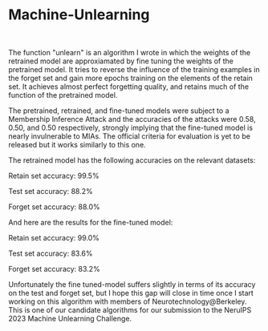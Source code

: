 # Machine-Unlearning
<br/>

The function "unlearn" is an algorithm I wrote in which the weights of the retrained model are approxiamated by fine tuning the weights of the pretrained model. It tries to reverse the influence of the training examples in the forget set and gain more epochs training on the elements of the retain set. It achieves almost perfect forgetting quality, and retains much of the function of the pretrained model.


The pretrained, retrained, and fine-tuned models were subject to a Membership Inference Attack and the accuracies of the attacks were 0.58, 0.50, and 0.50 respectively, strongly implying that the fine-tuned model is nearly invulnerable to MIAs. The official criteria for evaluation is yet to be released but it works similarly to this one.

The retrained model has the following accuracies on the relevant datasets:

Retain set accuracy: 99.5%

Test set accuracy: 88.2%

Forget set accuracy: 88.0%

And here are the results for the fine-tuned model:

Retain set accuracy: 99.0%

Test set accuracy: 83.6%

Forget set accuracy: 83.2%


Unfortunately the fine tuned-model suffers slightly in terms of its accuracy on the test and forget set, but I hope this gap will close in time once I start working on this algorithm with members of Neurotechnology@Berkeley. This is one of our candidate algorithms for our submission to the NeruIPS 2023 Machine Unlearning Challenge.

